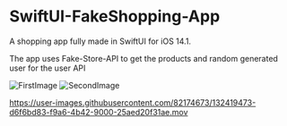 # SwiftUI-FakeShopping-App
A shopping app fully made in SwiftUI for iOS 14.1.

The app uses Fake-Store-API to get the products and random generated user for the user API

![FirstImage](https://user-images.githubusercontent.com/82174673/133019472-8c9fed6d-f4d3-408a-ae4d-4878f35c8ac9.png)
![SecondImage](https://user-images.githubusercontent.com/82174673/133019476-2d09b367-b317-4540-9ed2-86565ac725ed.png)



https://user-images.githubusercontent.com/82174673/132419473-d6f6bd83-f9a6-4b42-9000-25aed20f31ae.mov







